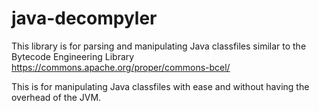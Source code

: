 java-decompyler
===============

This library is for parsing and manipulating Java classfiles similar to the Bytecode Engineering Library https://commons.apache.org/proper/commons-bcel/

This is for manipulating Java classfiles with ease and without having the overhead of the JVM.
